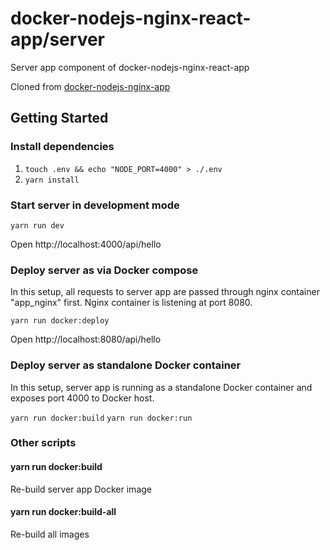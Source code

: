 # docker-nodejs-nginx-react-app/server

Server app component of docker-nodejs-nginx-react-app

Cloned from [docker-nodejs-nginx-app](https://github.com/EdgeJay/docker-nodejs-nginx-app)

## Getting Started

### Install dependencies

1. `touch .env && echo "NODE_PORT=4000" > ./.env`
2. `yarn install`

### Start server in development mode

`yarn run dev`

Open http://localhost:4000/api/hello

### Deploy server as via Docker compose

In this setup, all requests to server app are passed through nginx container "app_nginx" first. Nginx container is listening at port 8080.

`yarn run docker:deploy`

Open http://localhost:8080/api/hello

### Deploy server as standalone Docker container

In this setup, server app is running as a standalone Docker container and exposes port 4000 to Docker host.

`yarn run docker:build`
`yarn run docker:run`

### Other scripts

#### yarn run docker:build

Re-build server app Docker image

#### yarn run docker:build-all

Re-build all images